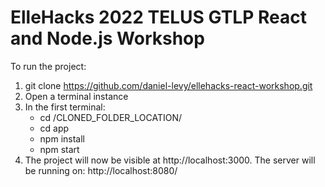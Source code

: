# ElleHacks 2022 TELUS GTLP React and Node.js Workshop

To run the project:
1. git clone https://github.com/daniel-levy/ellehacks-react-workshop.git
2. Open a terminal instance
3. In the first terminal:
     - cd /CLONED_FOLDER_LOCATION/
     - cd app
     - npm install
     - npm start
4. The project will now be visible at http://localhost:3000. The server will be running on: http://localhost:8080/
